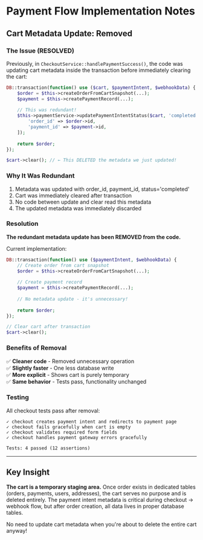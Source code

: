 # Payment Flow Implementation Notes

## Cart Metadata Update: Removed

### The Issue (RESOLVED)

Previously, in `CheckoutService::handlePaymentSuccess()`, the code was updating cart metadata inside the transaction before immediately clearing the cart:

```php
DB::transaction(function() use ($cart, $paymentIntent, $webhookData) {
    $order = $this->createOrderFromCartSnapshot(...);
    $payment = $this->createPaymentRecord(...);
    
    // This was redundant!
    $this->paymentService->updatePaymentIntentStatus($cart, 'completed', [
        'order_id' => $order->id,
        'payment_id' => $payment->id,
    ]);
    
    return $order;
});

$cart->clear(); // ← This DELETED the metadata we just updated!
```

### Why It Was Redundant

1. Metadata was updated with order_id, payment_id, status='completed'
2. Cart was immediately cleared after transaction
3. No code between update and clear read this metadata
4. The updated metadata was immediately discarded

### Resolution

**The redundant metadata update has been REMOVED from the code.**

Current implementation:
```php
DB::transaction(function() use ($paymentIntent, $webhookData) {
    // Create order from cart snapshot
    $order = $this->createOrderFromCartSnapshot(...);
    
    // Create payment record
    $payment = $this->createPaymentRecord(...);
    
    // No metadata update - it's unnecessary!
    
    return $order;
});

// Clear cart after transaction
$cart->clear();
```

### Benefits of Removal

✅ **Cleaner code** - Removed unnecessary operation  
✅ **Slightly faster** - One less database write  
✅ **More explicit** - Shows cart is purely temporary  
✅ **Same behavior** - Tests pass, functionality unchanged  

### Testing

All checkout tests pass after removal:
```
✓ checkout creates payment intent and redirects to payment page
✓ checkout fails gracefully when cart is empty
✓ checkout validates required form fields
✓ checkout handles payment gateway errors gracefully

Tests: 4 passed (12 assertions)
```

---

## Key Insight

**The cart is a temporary staging area.** Once order exists in dedicated tables (orders, payments, users, addresses), the cart serves no purpose and is deleted entirely. The payment intent metadata is critical during checkout → webhook flow, but after order creation, all data lives in proper database tables.

No need to update cart metadata when you're about to delete the entire cart anyway!
